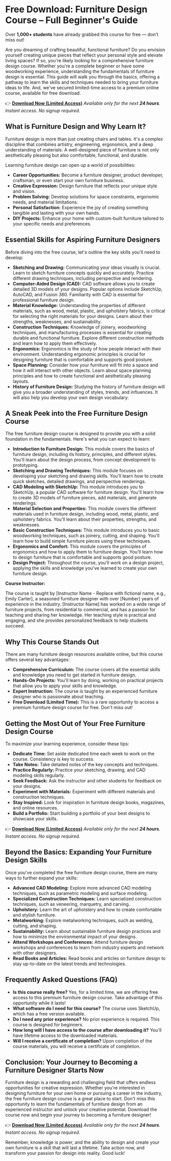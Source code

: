 # Free Download: Furniture Design Course – Full Beginner's Guide

Over **1,000+ students** have already grabbed this course for free — don’t miss out!

Are you dreaming of crafting beautiful, functional furniture? Do you envision yourself creating unique pieces that reflect your personal style and elevate living spaces? If so, you're likely looking for a comprehensive furniture design course. Whether you're a complete beginner or have some woodworking experience, understanding the fundamentals of furniture design is essential. This guide will walk you through the basics, offering a pathway to learn the skills and techniques needed to bring your furniture ideas to life. And, we've secured limited-time access to a premium online course, available for free download.

👉 **[Download Now (Limited Access)](https://udemywork.com/furniture-design-course)**
_Available only for the next **24 hours**. Instant access. No signup required._

## What is Furniture Design and Why Learn It?

Furniture design is more than just creating chairs and tables. It's a complex discipline that combines artistry, engineering, ergonomics, and a deep understanding of materials. A well-designed piece of furniture is not only aesthetically pleasing but also comfortable, functional, and durable.

Learning furniture design can open up a world of possibilities:

*   **Career Opportunities:** Become a furniture designer, product developer, craftsman, or even start your own furniture business.
*   **Creative Expression:** Design furniture that reflects your unique style and vision.
*   **Problem Solving:** Develop solutions for space constraints, ergonomic needs, and material limitations.
*   **Personal Satisfaction:** Experience the joy of creating something tangible and lasting with your own hands.
*   **DIY Projects:** Enhance your home with custom-built furniture tailored to your specific needs and preferences.

## Essential Skills for Aspiring Furniture Designers

Before diving into the free course, let's outline the key skills you'll need to develop:

*   **Sketching and Drawing:** Communicating your ideas visually is crucial. Learn to sketch furniture concepts quickly and accurately. Practice different drawing techniques, including perspective and rendering.
*   **Computer-Aided Design (CAD):** CAD software allows you to create detailed 3D models of your designs. Popular options include SketchUp, AutoCAD, and Fusion 360. Familiarity with CAD is essential for professional furniture design.
*   **Material Knowledge:** Understanding the properties of different materials, such as wood, metal, plastic, and upholstery fabrics, is critical for selecting the right materials for your designs. Learn about their strengths, weaknesses, and sustainability.
*   **Construction Techniques:** Knowledge of joinery, woodworking techniques, and manufacturing processes is essential for creating durable and functional furniture. Explore different construction methods and learn how to apply them effectively.
*   **Ergonomics:** Ergonomics is the study of how people interact with their environment. Understanding ergonomic principles is crucial for designing furniture that is comfortable and supports good posture.
*   **Space Planning:** Consider how your furniture will fit into a space and how it will interact with other objects. Learn about space planning principles and how to create functional and aesthetically pleasing layouts.
*   **History of Furniture Design:** Studying the history of furniture design will give you a broader understanding of styles, trends, and influences. It will also help you develop your own design vocabulary.

## A Sneak Peek into the Free Furniture Design Course

The free furniture design course is designed to provide you with a solid foundation in the fundamentals. Here's what you can expect to learn:

*   **Introduction to Furniture Design:** This module covers the basics of furniture design, including its history, principles, and different styles. You'll learn about the design process, from concept development to prototyping.
*   **Sketching and Drawing Techniques:** This module focuses on developing your sketching and drawing skills. You'll learn how to create quick sketches, detailed drawings, and perspective renderings.
*   **CAD Modeling with SketchUp:** This module introduces you to SketchUp, a popular CAD software for furniture design. You'll learn how to create 3D models of furniture pieces, add materials, and generate renderings.
*   **Material Selection and Properties:** This module covers the different materials used in furniture design, including wood, metal, plastic, and upholstery fabrics. You'll learn about their properties, strengths, and weaknesses.
*   **Basic Construction Techniques:** This module introduces you to basic woodworking techniques, such as joinery, cutting, and shaping. You'll learn how to build simple furniture pieces using these techniques.
*   **Ergonomics and Comfort:** This module covers the principles of ergonomics and how to apply them to furniture design. You'll learn how to design furniture that is comfortable and supports good posture.
*   **Design Project:** Throughout the course, you'll work on a design project, applying the skills and knowledge you've learned to create your own furniture design.

**Course Instructor:**

The course is taught by [Instructor Name - Replace with fictional name, e.g., Emily Carter], a seasoned furniture designer with over [Number] years of experience in the industry. [Instructor Name] has worked on a wide range of furniture projects, from residential to commercial, and has a passion for teaching and sharing her knowledge. Her teaching style is practical and engaging, and she provides personalized feedback to help students succeed.

## Why This Course Stands Out

There are many furniture design resources available online, but this course offers several key advantages:

*   **Comprehensive Curriculum:** The course covers all the essential skills and knowledge you need to get started in furniture design.
*   **Hands-On Projects:** You'll learn by doing, working on practical projects that allow you to apply your skills and knowledge.
*   **Expert Instruction:** The course is taught by an experienced furniture designer who is passionate about teaching.
*   **Free Download (Limited Time):** This is a rare opportunity to access a premium furniture design course for free. Don't miss out!

## Getting the Most Out of Your Free Furniture Design Course

To maximize your learning experience, consider these tips:

*   **Dedicate Time:** Set aside dedicated time each week to work on the course. Consistency is key to success.
*   **Take Notes:** Take detailed notes of the key concepts and techniques.
*   **Practice Regularly:** Practice your sketching, drawing, and CAD modeling skills regularly.
*   **Seek Feedback:** Ask the instructor and other students for feedback on your designs.
*   **Experiment with Materials:** Experiment with different materials and construction techniques.
*   **Stay Inspired:** Look for inspiration in furniture design books, magazines, and online resources.
*   **Build a Portfolio:** Start building a portfolio of your best designs to showcase your skills.

👉 **[Download Now (Limited Access)](https://udemywork.com/furniture-design-course)**
_Available only for the next **24 hours**. Instant access. No signup required._

## Beyond the Basics: Expanding Your Furniture Design Skills

Once you've completed the free furniture design course, there are many ways to further expand your skills:

*   **Advanced CAD Modeling:** Explore more advanced CAD modeling techniques, such as parametric modeling and surface modeling.
*   **Specialized Construction Techniques:** Learn specialized construction techniques, such as veneering, marquetry, and carving.
*   **Upholstery:** Learn the art of upholstery and how to create comfortable and stylish furniture.
*   **Metalworking:** Explore metalworking techniques, such as welding, cutting, and shaping.
*   **Sustainability:** Learn about sustainable furniture design practices and how to minimize the environmental impact of your designs.
*   **Attend Workshops and Conferences:** Attend furniture design workshops and conferences to learn from industry experts and network with other designers.
*   **Read Books and Articles:** Read books and articles on furniture design to stay up-to-date on the latest trends and technologies.

## Frequently Asked Questions (FAQ)

*   **Is this course really free?** Yes, for a limited time, we are offering free access to this premium furniture design course. Take advantage of this opportunity while it lasts!
*   **What software do I need for this course?** The course uses SketchUp, which has a free version available.
*   **Do I need any prior experience?** No prior experience is required. This course is designed for beginners.
*   **How long will I have access to the course after downloading it?** You'll have lifetime access to the downloaded materials.
*   **Will I receive a certificate of completion?** Upon completion of the course materials, you will receive a certificate of completion.

## Conclusion: Your Journey to Becoming a Furniture Designer Starts Now

Furniture design is a rewarding and challenging field that offers endless opportunities for creative expression. Whether you're interested in designing furniture for your own home or pursuing a career in the industry, the free furniture design course is a great place to start. Don't miss this opportunity to learn the fundamentals of furniture design from an experienced instructor and unlock your creative potential. Download the course now and begin your journey to becoming a furniture designer!

👉 **[Download Now (Limited Access)](https://udemywork.com/furniture-design-course)**
_Available only for the next **24 hours**. Instant access. No signup required._

Remember, knowledge is power, and the ability to design and create your own furniture is a skill that will last a lifetime. Take action now, and transform your passion for design into reality. Good luck!
